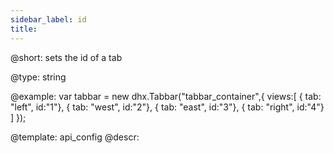 ```yaml
---
sidebar_label: id
title: 
---          
```


@short: 
sets the id of a tab


@type: string

@example: 
var tabbar = new dhx.Tabbar("tabbar_container",{
	views:[ 
		{ tab: "left", id:"1"},
		{ tab: "west", id:"2"},
		{ tab: "east", id:"3"},
		{ tab: "right", id:"4"}
	]
});


@template:	api_config
@descr: 




